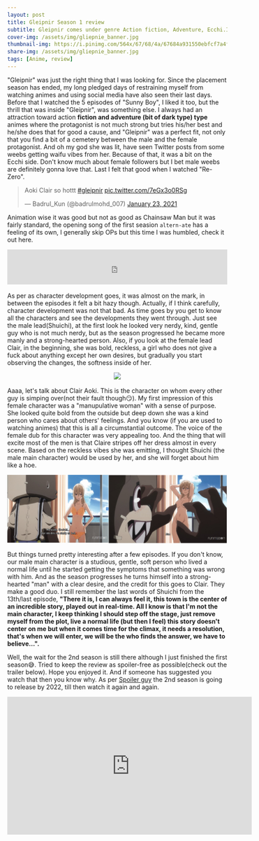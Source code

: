 ```yaml
---
layout: post
title: Gleipnir Season 1 review
subtitle: Gleipnir comes under genre Action fiction, Adventure, Ecchi.It was just the right thing that I was looking for
cover-img: /assets/img/gliepnie_banner.jpg
thumbnail-img: https://i.pinimg.com/564x/67/68/4a/67684a931550ebfcf7a4f933c1045cc1.jpg
share-img: /assets/img/gliepnie_banner.jpg
tags: [Anime, review]
---
```


"Gleipnir" was just the right thing that I was looking for. Since the placement season has ended, my long pledged days of restraining myself from watching animes and using social media have also seen their last days. Before that I watched the 5 episodes of "Sunny Boy", I liked it too, but the thrill that was inside "Gleipnir", was something else. I always had an attraction toward action **fiction and adventure (bit of dark type) type** animes where the protagonist is not much strong but tries his/her best and he/she does that for good a cause, and "Gleipnir" was a perfect fit, not only that you find a bit of a cemetery between the male and the female protagonist. And oh my god she was lit, have seen Twitter posts from some weebs getting waifu vibes from her. Because of that, it was a bit on the Ecchi side. Don't know much about female followers but I bet male weebs are definitely gonna love that. Last I felt that good when I watched "Re-Zero".

<blockquote class="twitter-tweet"><p lang="en" dir="ltr">Aoki Clair so hottt <a href="https://twitter.com/hashtag/gleipnir?src=hash&amp;ref_src=twsrc%5Etfw">#gleipnir</a> <a href="https://t.co/7eGx3o0RSg">pic.twitter.com/7eGx3o0RSg</a></p>&mdash; Badrul_Kun (@badrulmohd_007) <a href="https://twitter.com/badrulmohd_007/status/1353059432297492482?ref_src=twsrc%5Etfw">January 23, 2021</a></blockquote> <script async src="https://platform.twitter.com/widgets.js" charset="utf-8"></script>

Animation wise it was good but not as good as Chainsaw Man but it was fairly standard, the opening song of the first seasion `altern-ate` has a feeling of its own, I generally skip OPs but this time I was humbled, check it out here.

<iframe src="https://open.spotify.com/embed/track/6IJJ8gIHQduNLbCIfvdSbF?utm_source=generator&amp;theme=0" width="100%" height="80" frameBorder="0" allowfullscreen="" allow="autoplay; clipboard-write; encrypted-media; fullscreen; picture-in-picture"></iframe>

As per as character development goes, it was almost on the mark, in between the episodes it felt a bit hazy though. Actually, if I think carefully, character development was not that bad. As time goes by you get to know all the characters and see the developments they went through. Just see the male lead(Shuichi), at the first look he looked very nerdy, kind, gentle guy who is not much nerdy, but as the season progressed he became more manly and a strong-hearted person. Also, if you look 
at the female lead Clair, in the beginning, she was bold, reckless, a girl who does not give a fuck about anything except her own desires, but gradually you start observing the changes, the softness inside of her.

<p align="center">
<img src="https://i0.wp.com/spoilerguy.com/wp-content/uploads/2021/01/62295206-0-q80.jpg">
</p>

Aaaa, let's talk about Clair Aoki. This is the character on whom every other guy is simping over(not their fault though😏). My first impression of this female character was a "manupulative woman" with a sense of purpose. She looked quite bold from the outside but deep down she was a kind person who cares about others' feelings. And you know (if you are used to watching animes) that this is all a circumstantial outcome. The voice of the female dub for this character was very appealing too. And the thing that will excite most of the men is that Claire stripes off her dress almost in every scene. Based on the reckless vibes she was emitting, I thought Shuichi (the male main character) would be used by her, and she will forget about him like a hoe.

<p align="center">
<img src="/assets/img/gliepnie.jpg">
</p>

But things turned pretty interesting after a few episodes. If you don't know, our male main character is a studious, gentle, soft person who lived a normal life until he started getting the symptoms that something was wrong with him. And as the season progresses he turns himself into a strong-hearted "man" with a clear desire, and the credit for this goes to Clair. They make a good duo. I still remember the last words of Shuichi from the 13th/last episode, **"There it is, I can always feel it, this town is the center of an incredible story, played out in real-time. All I know is that I'm not the main character, I keep thinking I should step off the stage, just remove myself from the plot, live a normal life (but then I feel) this story doesn't center on me but when it comes time for the climax, it needs a resolution, that's when we will enter, we will be the who finds the answer, we have to believe...".** 


Well, the wait for the 2nd season is still there although I just finished the first season😅. Tried to keep the review as spoiler-free as possible(check out the trailer below). Hope you enjoyed it. And if someone has suggested you watch that then you know why. As per [Spoiler guy](https://spoilerguy.com/gleipnir-season-2/) the 2nd season is going to release by 2022, till then watch it again and again.

<iframe width="560" height="315" src="https://www.youtube.com/embed/4HHsD5XacHs" title="YouTube video player" frameborder="0" allow="accelerometer; autoplay; clipboard-write; encrypted-media; gyroscope; picture-in-picture" allowfullscreen></iframe>
